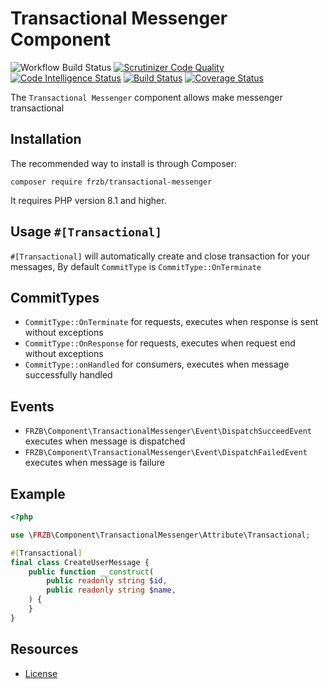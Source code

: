 Transactional Messenger Component
=============================

![Workflow Build Status](https://github.com/fractalzombie/frzb-transactional-messenger/actions/workflows/ci.yml/badge.svg?event=push)
[![Scrutinizer Code Quality](https://scrutinizer-ci.com/g/fractalzombie/frzb-transactional-messenger/badges/quality-score.png?b=main)](https://scrutinizer-ci.com/g/fractalzombie/frzb-transactional-messenger/?branch=main)
[![Code Intelligence Status](https://scrutinizer-ci.com/g/fractalzombie/frzb-transactional-messenger/badges/code-intelligence.svg?b=main)](https://scrutinizer-ci.com/code-intelligence)
[![Build Status](https://scrutinizer-ci.com/g/fractalzombie/frzb-transactional-messenger/badges/build.png?b=main)](https://scrutinizer-ci.com/g/fractalzombie/frzb-transactional-messenger/build-status/main)
[![Coverage Status](https://coveralls.io/repos/github/fractalzombie/frzb-transactional-messenger/badge.svg?branch=main)](https://coveralls.io/github/fractalzombie/frzb-transactional-messenger?branch=main)

The `Transactional Messenger` component allows make messenger transactional

Installation
------------
The recommended way to install is through Composer:

```
composer require frzb/transactional-messenger
```

It requires PHP version 8.1 and higher.

Usage `#[Transactional]`
-----
`#[Transactional]` will automatically create and close transaction for your messages,
By default `CommitType` is `CommitType::OnTerminate`

CommitTypes
------------
 * `CommitType::OnTerminate` for requests, executes when response is sent without exceptions
 * `CommitType::OnResponse` for requests, executes when request end without exceptions
 * `CommitType::onHandled` for consumers, executes when message successfully handled

Events
-------
 * `FRZB\Component\TransactionalMessenger\Event\DispatchSucceedEvent` executes when message is dispatched
 * `FRZB\Component\TransactionalMessenger\Event\DispatchFailedEvent` executes when message is failure

Example
-------
```php
<?php

use \FRZB\Component\TransactionalMessenger\Attribute\Transactional;

#[Transactional]
final class CreateUserMessage {
    public function __construct(
        public readonly string $id,
        public readonly string $name,
    ) {
    }
}
```

Resources
---------
* [License](https://github.com/fractalzombie/frzb-transactional-messenger/blob/main/LICENSE.md)
